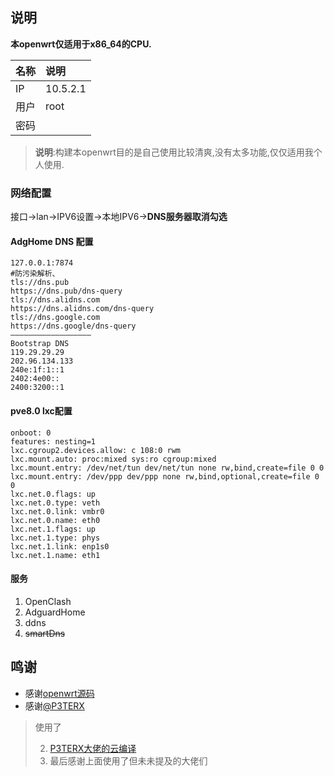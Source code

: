 ## 说明

**本openwrt仅适用于x86_64的CPU.**

  |名称 |说明 |
  |:----|:----|
  |IP| 10.5.2.1|
  |用户| root|
  |密码||

> **说明**:构建本openwrt目的是自己使用比较清爽,没有太多功能,仅仅适用我个人使用.

### 网络配置
接口->lan->IPV6设置->本地IPV6->**DNS服务器取消勾选**

#### AdgHome DNS 配置
```
127.0.0.1:7874
#防污染解析、
tls://dns.pub
https://dns.pub/dns-query
tls://dns.alidns.com
https://dns.alidns.com/dns-query
tls://dns.google.com
https://dns.google/dns-query
——————————————————
Bootstrap DNS
119.29.29.29
202.96.134.133
240e:1f:1::1
2402:4e00::
2400:3200::1
```

#### pve8.0 lxc配置
```
onboot: 0
features: nesting=1
lxc.cgroup2.devices.allow: c 108:0 rwm
lxc.mount.auto: proc:mixed sys:ro cgroup:mixed
lxc.mount.entry: /dev/net/tun dev/net/tun none rw,bind,create=file 0 0
lxc.mount.entry: /dev/ppp dev/ppp none rw,bind,optional,create=file 0 0
lxc.net.0.flags: up
lxc.net.0.type: veth
lxc.net.0.link: vmbr0
lxc.net.0.name: eth0
lxc.net.1.flags: up
lxc.net.1.type: phys
lxc.net.1.link: enp1s0
lxc.net.1.name: eth1
```

#### 服务
  1. OpenClash
  2. AdguardHome
  3. ddns
  4. ~~smartDns~~

## 鸣谢

- 感谢[openwrt源码](https://github.com/openwrt/openwrt)
- 感谢[@P3TERX](https://github.com/P3TERX)

> 使用了
> 
>   2. [P3TERX大佬的云编译](https://github.com/P3TERX/Actions-OpenWrt)
>   5. 最后感谢上面使用了但未未提及的大佬们

